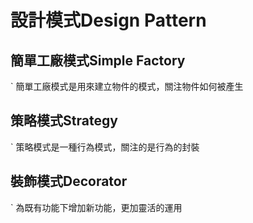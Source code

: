 # 設計模式Design Pattern
## 簡單工廠模式Simple Factory
` 簡單工廠模式是用來建立物件的模式，關注物件如何被產生
## 策略模式Strategy
` 策略模式是一種行為模式，關注的是行為的封裝
## 裝飾模式Decorator
` 為既有功能下增加新功能，更加靈活的運用
